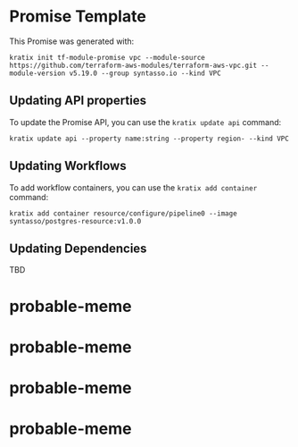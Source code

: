 # Promise Template

This Promise was generated with:

```
kratix init tf-module-promise vpc --module-source https://github.com/terraform-aws-modules/terraform-aws-vpc.git --module-version v5.19.0 --group syntasso.io --kind VPC
```

## Updating API properties

To update the Promise API, you can use the `kratix update api` command:

```
kratix update api --property name:string --property region- --kind VPC
```

## Updating Workflows

To add workflow containers, you can use the `kratix add container` command:

```
kratix add container resource/configure/pipeline0 --image syntasso/postgres-resource:v1.0.0
```

## Updating Dependencies

TBD
# probable-meme
# probable-meme
# probable-meme
# probable-meme
